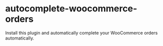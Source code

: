 # autocomplete-woocommerce-orders
Install this plugin and automatically complete your WooCommerce orders automatically.
